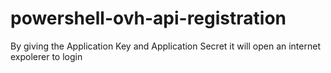 # powershell-ovh-api-registration
By giving the Application Key and Application Secret it will open an internet expolerer to login
